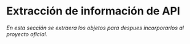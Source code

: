 # Extracción de información de API
_En esta sección se extraera los objetos para despues incorporarlos al proyecto oficial._

